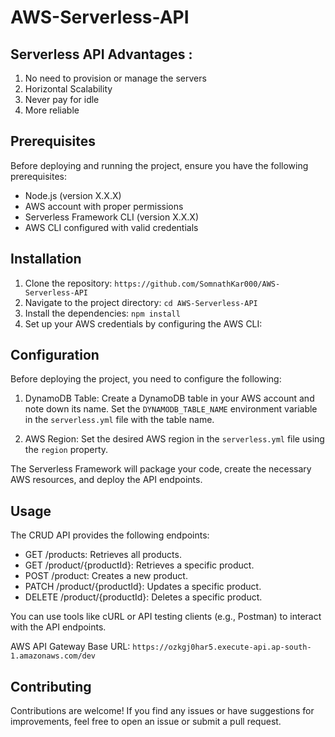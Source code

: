 ﻿# AWS-Serverless-API

## Serverless API Advantages :

1. No need to provision or manage the servers
2. Horizontal Scalability
3. Never pay for idle
4. More reliable

## Prerequisites

Before deploying and running the project, ensure you have the following prerequisites:

- Node.js (version X.X.X)
- AWS account with proper permissions
- Serverless Framework CLI (version X.X.X)
- AWS CLI configured with valid credentials

## Installation

1. Clone the repository: `https://github.com/SomnathKar000/AWS-Serverless-API`
2. Navigate to the project directory: `cd AWS-Serverless-API`
3. Install the dependencies: `npm install`
4. Set up your AWS credentials by configuring the AWS CLI:

## Configuration

Before deploying the project, you need to configure the following:

1. DynamoDB Table: Create a DynamoDB table in your AWS account and note down its name. Set the `DYNAMODB_TABLE_NAME` environment variable in the `serverless.yml` file with the table name.

2. AWS Region: Set the desired AWS region in the `serverless.yml` file using the `region` property.

The Serverless Framework will package your code, create the necessary AWS resources, and deploy the API endpoints.

## Usage

The CRUD API provides the following endpoints:

- GET /products: Retrieves all products.
- GET /product/{productId}: Retrieves a specific product.
- POST /product: Creates a new product.
- PATCH /product/{productId}: Updates a specific product.
- DELETE /product/{productId}: Deletes a specific product.

You can use tools like cURL or API testing clients (e.g., Postman) to interact with the API endpoints.

AWS API Gateway Base URL: `https://ozkgj0har5.execute-api.ap-south-1.amazonaws.com/dev`

## Contributing

Contributions are welcome! If you find any issues or have suggestions for improvements, feel free to open an issue or submit a pull request.
